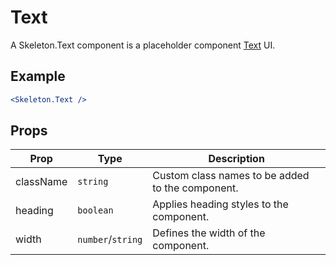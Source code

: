 # Text

A Skeleton.Text component is a placeholder component [Text](../../Text) UI.


## Example

```jsx
<Skeleton.Text />
```


## Props

| Prop | Type | Description |
| --- | --- | --- |
| className | `string` | Custom class names to be added to the component. |
| heading | `boolean` | Applies heading styles to the component. |
| width | `number`/`string` | Defines the width of the component. |

